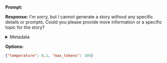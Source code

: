 **Prompt:**


**Response:**
I'm sorry, but I cannot generate a story without any specific details or prompts. Could you please provide more information or a specific topic for the story?

<details><summary>Metadata</summary>

- Duration: 1335 ms
- Datetime: 2023-11-24T13:22:54.986178
- Model: gpt-3.5-turbo-0613

</details>

**Options:**
```json
{"temperature": 0.1, "max_tokens": 100}
```

